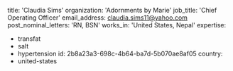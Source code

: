 title: 'Claudia Sims'
organization: 'Adornments by Marie'
job_title: 'Chief Operating Officer'
email_address: claudia.sims11@yahoo.com
post_nominal_letters: 'RN, BSN'
works_in: 'United States, Nepal'
expertise:
  - transfat
  - salt
  - hypertension
id: 2b8a23a3-698c-4b64-ba7d-5b070ae8af05
country:
  - united-states

